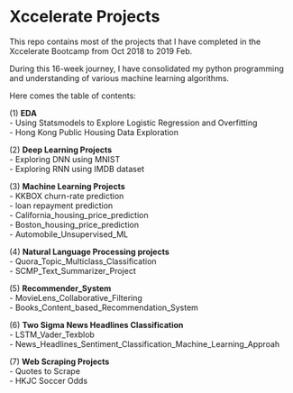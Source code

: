 # Xccelerate Projects

This repo contains most of the projects that I have completed in the Xccelerate Bootcamp from Oct 2018 to 2019 Feb. 

During this 16-week journey, I have consolidated my python programming and understanding of various machine learning algorithms.

Here comes the table of contents: 

(1) <b>EDA</b>  
	- Using Statsmodels to Explore Logistic Regression and Overfitting  
	- Hong Kong Public Housing Data Exploration  

(2) <b>Deep Learning Projects</b>    
	- Exploring DNN using MNIST  
	- Exploring RNN using IMDB dataset  

(3) <b>Machine Learning Projects</b>  
	- KKBOX churn-rate prediction  
	- loan repayment prediction  
	- California_housing_price_prediction   
	- Boston_housing_price_prediction  
	- Automobile_Unsupervised_ML  

(4) <b>Natural Language Processing projects</b>    
	- Quora_Topic_Multiclass_Classification  
	- SCMP_Text_Summarizer_Project  

(5) <b>Recommender_System</b>  
	- MovieLens_Collaborative_Filtering  
	- Books_Content_based_Recommendation_System  

(6) <b>Two Sigma News Headlines Classification</b>  
	- LSTM_Vader_Texblob  
	- News_Headlines_Sentiment_Classification_Machine_Learning_Approah   

(7) <b>Web Scraping Projects</b>  
	- Quotes to Scrape   
	- HKJC Soccer Odds  

